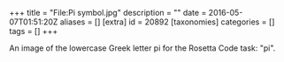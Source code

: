 +++
title = "File:Pi symbol.jpg"
description = ""
date = 2016-05-07T01:51:20Z
aliases = []
[extra]
id = 20892
[taxonomies]
categories = []
tags = []
+++

An image of the lowercase Greek letter pi for the Rosetta Code task: "pi".
